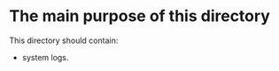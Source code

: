 

The main purpose of this directory
=====================================================================

This directory should contain:
- system logs.